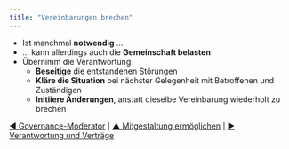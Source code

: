 ```yaml
---
title: "Vereinbarungen brechen"
---
```



- Ist manchmal **notwendig** …
- … kann allerdings auch die **Gemeinschaft belasten**
- Übernimm die Verantwortung: 
    - **Beseitige** die entstandenen Störungen
    - **Kläre die Situation** bei nächster Gelegenheit mit Betroffenen und Zuständigen
    - **Initiiere Änderungen**, anstatt dieselbe Vereinbarung wiederholt zu brechen

[&#9664; Governance-Moderator](governance-facilitator.html) | [&#9650; Mitgestaltung ermöglichen](enablers-of-co-creation.html) | [&#9654; Verantwortung und Verträge](contracting-and-accountability.html)

